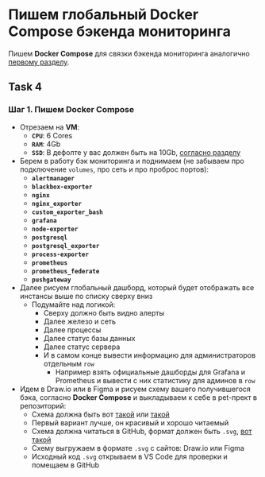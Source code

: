 # Пишем глобальный Docker Compose бэкенда мониторинга

Пишем **Docker Compose** для связки бэкенда мониторинга аналогично [первому разделу](https://github.com/lamjob1993/linux-monitoring/tree/main).

## Task 4

### Шаг 1. Пишем **Docker Compose**
- Отрезаем на **VM**:
  - **`CPU`**: 6 Cores
  - **`RAM`**: 4Gb
  - **`SSD`**: В дефолте у вас должен быть на 10Gb, [согласно разделу](https://github.com/lamjob1993/linux-monitoring/tree/main/linux_install)
- Берем в работу бэк мониторинга и поднимаем (не забываем про подключение `volumes`, про сеть и про проброс портов):
  - **`alertmanager`**
  - **`blackbox-exporter`**
  - **`nginx`**
  - **`nginx_exporter`**
  - **`custom_exporter_bash`**
  - **`grafana`**
  - **`node-exporter`**
  - **`postgresql`**
  - **`postgresql_exporter`**
  - **`process-exporter`**
  - **`prometheus`**
  - **`prometheus_federate`**
  - **`pushgateway`**
- Далее рисуем глобальный дашборд, который будет отображать все инстансы выше по списку сверху вниз
  - Подумайте над логикой:
    - Сверху должно быть видно алерты
    - Далее железо и сеть
    - Далее процессы
    - Далее статус базы данных
    - Далее статус сервера
    - И в самом конце вывести информацию для администраторов отдельным `row`
      - Например взять официальные дашборды для Grafana и Prometheus и вывести с них статистику для админов в `row`
- Идем в Draw.io или в Figma и рисуем схему вашего получившегося бэка, согласно **Docker Compose** и выкладываем к себе в pet-прект в репозиторий:
  - Схема должна быть вот [такой](https://miro.com/app/board/uXjVIMhc1ds=/) или [такой](https://raw.githubusercontent.com/lamjob1993/linux-monitoring/fd9a2eb51245e64e09c1da8e2b77ff13d26eaadf/.files/.bucket/%D0%94%D0%B8%D0%B0%D0%B3%D1%80%D0%B0%D0%BC%D0%BC%D0%B0%20%D0%BC%D0%BE%D0%BD%D0%B8%D1%82%D0%BE%D1%80%D0%B8%D0%BD%D0%B3%D0%B0.drawio.svg)
  - Первый вариант лучше, он красивый и хорошо читаемый
  - Схема должна читаться в GitHub, формат должен быть `.svg`, [вот такой ](https://github.com/lamjob1993/linux-monitoring/blob/main/.files/.bucket/%D0%94%D0%B8%D0%B0%D0%B3%D1%80%D0%B0%D0%BC%D0%BC%D0%B0%20%D0%BC%D0%BE%D0%BD%D0%B8%D1%82%D0%BE%D1%80%D0%B8%D0%BD%D0%B3%D0%B0.drawio.svg)
  - Схему выгружаем в формате `.svg` с сайтов: Draw.io или Figma
  - Исходный код `.svg` открываем в VS Code для проверки и помещаем в GitHub
